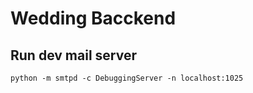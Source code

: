 # Wedding Bacckend

## Run dev mail server
```
python -m smtpd -c DebuggingServer -n localhost:1025
```